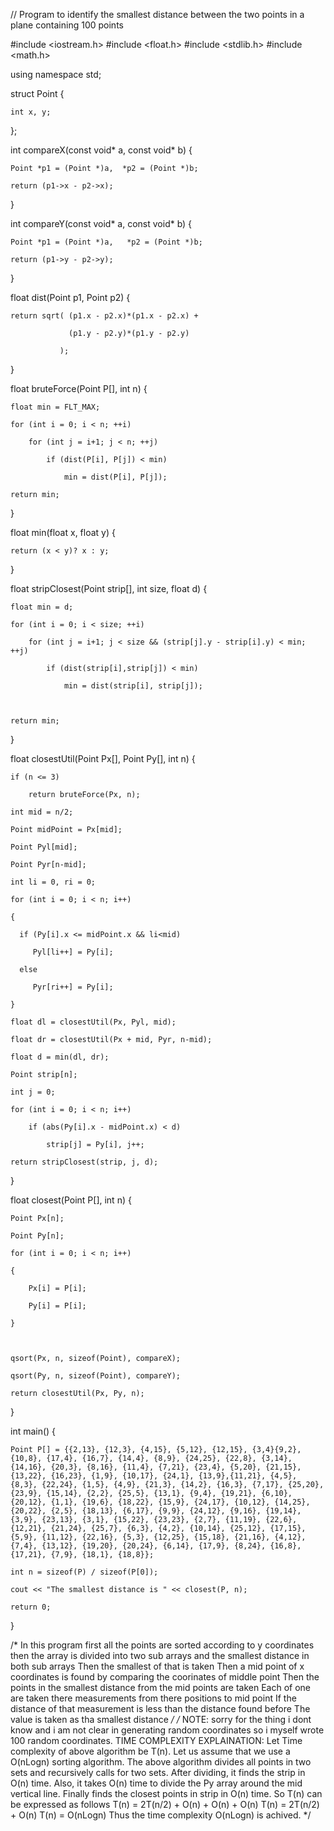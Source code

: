 // Program to identify the smallest distance between the two points in a plane containing 100 points

#include <iostream.h> 
#include <float.h> 
#include <stdlib.h> 
#include <math.h> 

using namespace std;

struct Point 
{ 

    int x, y; 
};  

int compareX(const void* a, const void* b) 
{ 

    Point *p1 = (Point *)a,  *p2 = (Point *)b; 

    return (p1->x - p2->x); 
} 

int compareY(const void* a, const void* b) 
{ 

    Point *p1 = (Point *)a,   *p2 = (Point *)b; 

    return (p1->y - p2->y); 
} 

float dist(Point p1, Point p2) 
{ 

    return sqrt( (p1.x - p2.x)*(p1.x - p2.x) + 

                 (p1.y - p2.y)*(p1.y - p2.y) 

               ); 
} 

float bruteForce(Point P[], int n) 
{ 

    float min = FLT_MAX; 

    for (int i = 0; i < n; ++i) 

        for (int j = i+1; j < n; ++j) 

            if (dist(P[i], P[j]) < min) 

                min = dist(P[i], P[j]); 

    return min; 
} 

float min(float x, float y) 
{ 

    return (x < y)? x : y; 
} 

float stripClosest(Point strip[], int size, float d) 
{ 

    float min = d; 

    for (int i = 0; i < size; ++i) 

        for (int j = i+1; j < size && (strip[j].y - strip[i].y) < min; ++j)

            if (dist(strip[i],strip[j]) < min) 

                min = dist(strip[i], strip[j]); 

  

    return min; 
} 

float closestUtil(Point Px[], Point Py[], int n) 
{ 

    if (n <= 3) 

        return bruteForce(Px, n); 

    int mid = n/2; 

    Point midPoint = Px[mid]; 

    Point Pyl[mid]; 

    Point Pyr[n-mid]; 

    int li = 0, ri = 0;  

    for (int i = 0; i < n; i++) 

    { 

      if (Py[i].x <= midPoint.x && li<mid) 

         Pyl[li++] = Py[i]; 

      else

         Pyr[ri++] = Py[i]; 

    } 

    float dl = closestUtil(Px, Pyl, mid); 

    float dr = closestUtil(Px + mid, Pyr, n-mid); 

    float d = min(dl, dr); 

    Point strip[n]; 

    int j = 0; 

    for (int i = 0; i < n; i++) 

        if (abs(Py[i].x - midPoint.x) < d) 

            strip[j] = Py[i], j++; 

    return stripClosest(strip, j, d); 
} 

float closest(Point P[], int n) 
{ 

    Point Px[n]; 

    Point Py[n]; 

    for (int i = 0; i < n; i++) 

    { 

        Px[i] = P[i]; 

        Py[i] = P[i]; 

    } 

  

    qsort(Px, n, sizeof(Point), compareX); 

    qsort(Py, n, sizeof(Point), compareY);  

    return closestUtil(Px, Py, n); 
} 

int main() 
{ 

    Point P[] = {{2,13}, {12,3}, {4,15}, {5,12}, {12,15}, {3,4}{9,2}, {10,8}, {17,4}, {16,7}, {14,4}, {8,9}, {24,25}, {22,8}, {3,14}, {14,16}, {20,3}, {8,16}, {11,4}, {7,21}, {23,4}, {5,20}, {21,15}, {13,22}, {16,23}, {1,9}, {10,17}, {24,1}, {13,9},{11,21}, {4,5}, {8,3}, {22,24}, {1,5}, {4,9}, {21,3}, {14,2}, {16,3}, {7,17}, {25,20}, {23,9}, {15,14}, {2,2}, {25,5}, {13,1}, {9,4}, {19,21}, {6,10}, {20,12}, {1,1}, {19,6}, {18,22}, {15,9}, {24,17}, {10,12}, {14,25}, {20,22}, {2,5}, {18,13}, {6,17}, {9,9}, {24,12}, {9,16}, {19,14}, {3,9}, {23,13}, {3,1}, {15,22}, {23,23}, {2,7}, {11,19}, {22,6}, {12,21}, {21,24}, {25,7}, {6,3}, {4,2}, {10,14}, {25,12}, {17,15}, {5,9}, {11,12}, {22,16}, {5,3}, {12,25}, {15,18}, {21,16}, {4,12}, {7,4}, {13,12}, {19,20}, {20,24}, {6,14}, {17,9}, {8,24}, {16,8}, {17,21}, {7,9}, {18,1}, {18,8}}; 

    int n = sizeof(P) / sizeof(P[0]); 

    cout << "The smallest distance is " << closest(P, n); 

    return 0; 
}

/* In this program first all the points are sorted according to y coordinates
   then the array is divided into two sub arrays and the smallest distance in both sub arrays
   Then the smallest of that is taken 
   Then a mid point of x coordinates is found by comparing the coorinates of middle point
   Then the points in the smallest distance from the mid points are taken
   Each of one are taken there measurements from there positions to mid point
   If the distance of that measurement is less than the distance found before 
   The value is taken as tha smallest distance */
/* NOTE: sorry for the thing i dont know and i am not clear in generating random coordinates so i myself wrote 100 random coordinates.
   TIME COMPLEXITY EXPLAINATION: 
   Let Time complexity of above algorithm be T(n). Let us assume that we use a O(nLogn) sorting algorithm. The above algorithm divides all points in two sets and recursively calls for two sets. After dividing, it finds the strip in O(n) time. Also, it takes O(n) time to divide the Py array around the mid vertical line. Finally finds the closest points in strip in O(n) time. So T(n) can be expressed as follows
   T(n) = 2T(n/2) + O(n) + O(n) + O(n)
   T(n) = 2T(n/2) + O(n)
   T(n) = O(nLogn)
   Thus the time complexity O(nLogn) is achived. */
